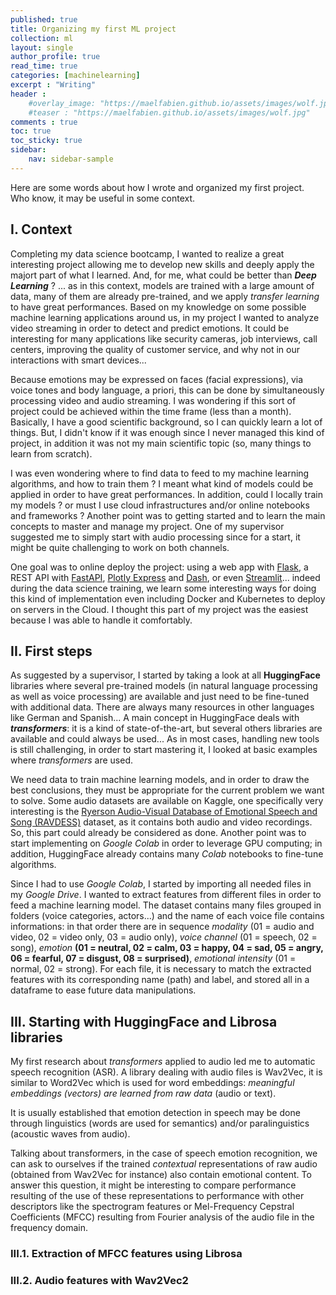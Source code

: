```yaml
---
published: true
title: Organizing my first ML project
collection: ml
layout: single
author_profile: true
read_time: true
categories: [machinelearning]
excerpt : "Writing"
header :
    #overlay_image: "https://maelfabien.github.io/assets/images/wolf.jpg"
    #teaser : "https://maelfabien.github.io/assets/images/wolf.jpg"
comments : true
toc: true
toc_sticky: true
sidebar:
    nav: sidebar-sample
---
```


<!--src="https://cdn.mathjax.org/mathjax/latest/MathJax.js?config=TeX-MML-AM_CHTML">
</script> -->

Here are some words about how I wrote and organized my first project. Who know, it may be useful in some context.

## I. Context

Completing my data science bootcamp, I wanted to realize a great interesting project allowing me to develop new skills and deeply apply the majort part of what I learned. And, for me, what could be better than ***Deep Learning*** ? ... as in this context, models are trained with a large amount of data, many of them are already pre-trained, and we apply *transfer learning* to have great performances.  Based on my knowledge on some possible machine learning applications around us, in my project I wanted to analyze video streaming in order to detect and predict emotions. It could be interesting for many applications like security cameras, job interviews, call centers, improving the quality of customer service, and why not in our interactions with smart devices...

Because emotions may be expressed on faces (facial expressions), via voice tones and body language, a priori, this can be done by simultaneously processing video and audio streaming. I was wondering if this sort of project could be achieved within the time frame (less than a month). Basically, I have a good scientific background, so I can quickly learn a lot of things. But, I didn't know if it was enough since I never managed this kind of project, in addition it was not my main scientific topic (so, many things to learn from scratch).

I was even wondering where to find data to feed to my machine learning algorithms, and how to train them ? I meant what kind of models could be applied in order to have great performances. In addition, could I locally train my models ? or must I use cloud infrastructures and/or online notebooks and frameworks ? Another point was to getting started and to learn the main concepts to master and manage my project. One of my supervisor suggested me to simply start with audio processing since for a start, it might be quite challenging to work on both channels.

One goal was to online deploy the project: using a web app with [Flask](https://flask.palletsprojects.com/), a REST API with [FastAPI]('https://fastapi.tiangolo.com'), [Plotly Express](https://plotly.com/python/plotly-express/) and [Dash](https://dash-gallery.plotly.host/Portal/), or even [Streamlit](https://streamlit.io)... indeed during the data science training, we learn some interesting ways for doing this kind of implementation even including Docker and Kubernetes to deploy on servers in the Cloud. I thought this part of my project was the easiest because I was able to handle it comfortably.

## II. First steps

As suggested by a supervisor, I started by taking a look at all **HuggingFace** libraries where several pre-trained models (in natural language processing as well as voice processing) are available and just need to be fine-tuned with additional data. There are always many resources in other languages like German and Spanish... A main concept in HuggingFace deals with ***transformers***: it is a kind of state-of-the-art, but several others libraries are available and could always be used... As in most cases, handling new tools is still challenging, in order to start mastering it, I looked at basic examples where *transformers* are used.

We need data to train machine learning models, and in order to draw the best conclusions, they must be appropriate for the current problem we want to solve. Some audio datasets are available on Kaggle, one specifically very interesting is the [Ryerson Audio-Visual Database of Emotional Speech and Song (RAVDESS)](https://zenodo.org/record/1188976#.YF5hwC1Q2Rs) dataset, as it contains both audio and video recordings. So, this part could already be considered as done. Another point was to start implementing on *Google Colab* in order to leverage GPU computing; in addition, HuggingFace already contains many *Colab* notebooks to fine-tune algorithms.

Since I had to use *Google Colab*, I started by importing all needed files in my *Google Drive*. I wanted to extract features from different files in order to feed a machine learning model. The dataset contains many files grouped in folders (voice categories, actors...) and the name of each voice file contains informations: in that order there are in sequence  *modality* (01 = audio and video, 02 = video only, 03 = audio only), *voice channel* (01 = speech, 02 = song), *emotion* **(01 = neutral, 02 = calm, 03 = happy, 04 = sad, 05 = angry, 06 = fearful, 07 = disgust, 08 = surprised)**, *emotional intensity* (01 = normal, 02 = strong). For each file, it is necessary to match the extracted features with its corresponding name (path) and label, and stored all in a dataframe to ease future data manipulations.

## III. Starting with HuggingFace and Librosa libraries

My first research about *transformers* applied to audio led me to automatic speech recognition (ASR). A library dealing with audio files is Wav2Vec, it is similar to Word2Vec which is used for word embeddings: *meaningful embeddings (vectors) are learned from raw data* (audio or text).

It is usually established that emotion detection in speech may be done through linguistics (words are used for semantics) and/or paralinguistics (acoustic waves from audio).

Talking about transformers, in the case of speech emotion recognition, we can ask to ourselves if the trained *contextual* representations of raw audio (obtained from Wav2Vec for instance) also contain emotional content. To answer this question, it might be interesting to compare performance resulting of the use of these representations to performance with other descriptors like the spectrogram features or Mel-Frequency Cepstral Coefficients (MFCC) resulting from Fourier analysis of the audio file in the frequency domain.

### III.1. Extraction of MFCC features using Librosa


### III.2. Audio features with Wav2Vec2
